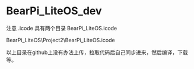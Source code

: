 # BearPi_LiteOS_dev
注意
.icode
具有两个目录
BearPi_LiteOS\.icode

BearPi_LiteOS\Project2\BearPi_LiteOS\.icode

以上目录在github上没有办法上传，拉取代码后自己同步进来，然后编译，下载等。
